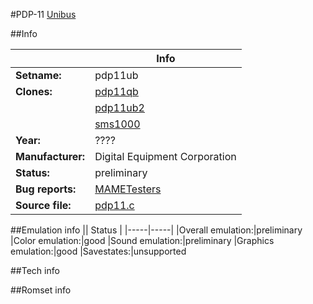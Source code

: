 #PDP-11 [Unibus](M9301-YA)

##Info

||Info|
|-----|-----|
|**Setname:**|pdp11ub
|**Clones:**|[pdp11qb](pdp11qb.md)
||[pdp11ub2](pdp11ub2.md)
||[sms1000](sms1000.md)
|**Year:**|????
|**Manufacturer:**|Digital Equipment Corporation
|**Status:**|preliminary
|**Bug reports:**|[MAMETesters](http://mametesters.org/view_all_set.php?type=1&temporary=y&search=pdp11.c)
|**Source file:**|[pdp11.c](https://github.com/mamedev/mame/blob/master/src/mess/drivers/pdp11.c)

##Emulation info
|| Status |
|-----|-----|
|Overall emulation:|preliminary
|Color emulation:|good
|Sound emulation:|preliminary
|Graphics emulation:|good
|Savestates:|unsupported

##Tech info

##Romset info

<!--- START OF EDITED COMMENT DO NOT TOUCH TEXT ABOVE-->
